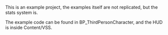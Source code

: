 This is an example project, the examples itself are not replicated, but the stats system is.

The example code can be found in BP_ThirdPersonCharacter, and the HUD is inside Content/VSS.
